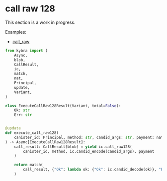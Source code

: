 # call raw 128

This section is a work in progress.

Examples:

-   [call_raw](https://github.com/demergent-labs/kybra/tree/main/examples/call_raw)

```python
from kybra import (
    Async,
    blob,
    CallResult,
    ic,
    match,
    nat,
    Principal,
    update,
    Variant,
)

class ExecuteCallRaw128Result(Variant, total=False):
    Ok: str
    Err: str


@update
def execute_call_raw128(
    canister_id: Principal, method: str, candid_args: str, payment: nat
) -> Async[ExecuteCallRaw128Result]:
    call_result: CallResult[blob] = yield ic.call_raw128(
        canister_id, method, ic.candid_encode(candid_args), payment
    )

    return match(
        call_result, {"Ok": lambda ok: {"Ok": ic.candid_decode(ok)}, "Err": lambda err: {"Err": err}}
    )
```
